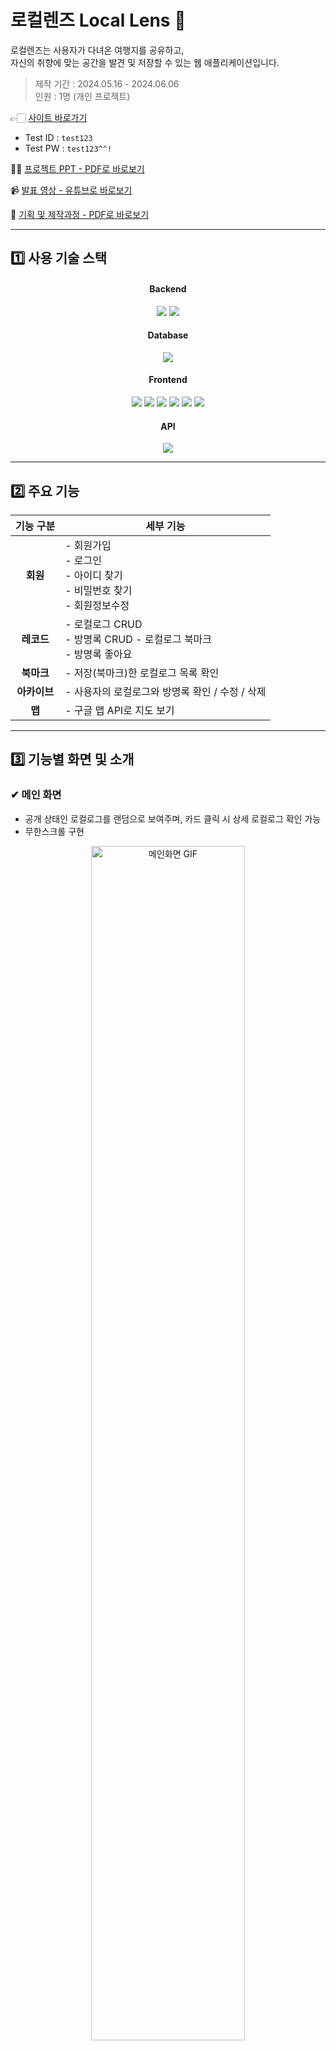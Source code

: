 # 로컬렌즈 Local Lens 📸
로컬렌즈는 사용자가 다녀온 여행지를 공유하고,<br>
자신의 취향에 맞는 공간을 발견 및 저장할 수 있는 웹 애플리케이션입니다.

> 제작 기간 : 2024.05.16 - 2024.06.06<br>
> 인원 : 1명 (개인 프로젝트)

👉🏻 [사이트 바로가기](http://49.142.157.251:9090/javaclassJ8/main)
- Test ID : `test123`
- Test PW : `test123^^!`

💁🏻 [프로젝트 PPT - PDF로 바로보기](https://drive.google.com/file/d/1-3gFmRyUddxaZVNbzJDbUWRgshxypzmL/view?usp=sharing)
<br>

📹 [발표 영상 - 유튜브로 바로보기](https://youtu.be/CevBpGynJ34)

💭 [기획 및 제작과정 - PDF로 바로보기](https://docs.google.com/spreadsheets/d/1e1T5jBh-7tM7CjCwONiFs9F7OIGQVMUJmeAd8-6eK-Q/edit?usp=sharing)
<hr>

## 1️⃣ 사용 기술 스택
<div align="center">
<h4>Backend</h4>
<img src="https://img.shields.io/badge/Java8-007396?style=flat-square&logo=OpenJDK&logoColor=white">
<img src="https://img.shields.io/badge/apache tomcat-F8DC75?style=flat-square&amp;logo=apachetomcat&amp;logoColor=black">
<br>
  
<h4>Database</h4>
<img src="https://img.shields.io/badge/MySQL-4479A1?style=flat-square&logo=mysql&logoColor=white">
<br>
  
<h4>Frontend</h4>
<img src="https://img.shields.io/badge/javascript-F7DF1E?style=flat-square&logo=javascript&logoColor=black">
<img src="https://img.shields.io/badge/jquery-0769AD?style=flat-square&logo=jquery&logoColor=white">
<img src="https://img.shields.io/badge/JSP-BEFCFF?style=flat-square&amp;logo=&amp;logoColor=white">
<img src="https://img.shields.io/badge/html5-E34F26?style=flat-square&logo=html5&logoColor=white"> 
<img src="https://img.shields.io/badge/css-1572B6?style=flat-square&logo=css3&logoColor=white"> 
<img src="https://img.shields.io/badge/bootstrap-7952B3?style=flat-square&logo=bootstrap&logoColor=white">
<br>

<h4>API</h4>
<img src="https://img.shields.io/badge/googlemaps-4285F4?style=flat-square&logo=googlemaps&logoColor=white">
</div>
<hr>

## 2️⃣ 주요 기능

<div align="center">
  
| **기능 구분** | **세부 기능** |
|:---------------:|---------------|
| **회원**   | - 회원가입 <br> - 로그인 <br> - 아이디 찾기 <br> - 비밀번호 찾기 <br> - 회원정보수정 |
| **레코드** | - 로컬로그 CRUD <br> - 방명록 CRUD  - 로컬로그 북마크 <br> - 방명록 좋아요 |
| **북마크** | - 저장(북마크)한 로컬로그 목록 확인 |
| **아카이브** | - 사용자의 로컬로그와 방명록 확인 / 수정 / 삭제 |
| **맵** | - 구글 맵 API로 지도 보기 |

</div>
<hr>

## 3️⃣ 기능별 화면 및 소개
### ✔ 메인 화면
- 공개 상태인 로컬로그를 랜덤으로 보여주며, 카드 클릭 시 상세 로컬로그 확인 가능
- 무한스크롤 구현
<p align="center">
  <img src="https://github.com/user-attachments/assets/bf160325-330a-41f1-a998-afd578b3b539" alt="메인화면 GIF" width="70%">
</p>

